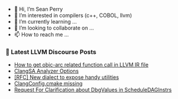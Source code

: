 - 👋 Hi, I’m Sean Perry
- 👀 I’m interested in compilers (c++, COBOL, llvm)
- 🌱 I’m currently learning ...
- 💞️ I’m looking to collaborate on ...
- 📫 How to reach me ...

<!---
s66perry/s66perry is a ✨ special ✨ repository because its `README.md` (this file) appears on your GitHub profile.
You can click the Preview link to take a look at your changes.
--->
### 📕 Latest LLVM Discourse Posts

<!-- DISCOURSE-LLVM:START -->
- [How to get objc-arc related function call in LLVM IR file](https://discourse.llvm.org/t/how-to-get-objc-arc-related-function-call-in-llvm-ir-file/79040#post_2)
- [ClangSA Analyzer Options](https://discourse.llvm.org/t/clangsa-analyzer-options/79038#post_2)
- [[RFC] New dialect to expose handy utilities](https://discourse.llvm.org/t/rfc-new-dialect-to-expose-handy-utilities/79041#post_10)
- [ClangConfig.cmake missing](https://discourse.llvm.org/t/clangconfig-cmake-missing/79052#post_1)
- [Request For Clarification about DbgValues in ScheduleDAGInstrs](https://discourse.llvm.org/t/request-for-clarification-about-dbgvalues-in-scheduledaginstrs/79050#post_1)
<!-- DISCOURSE-LLVM:END -->
